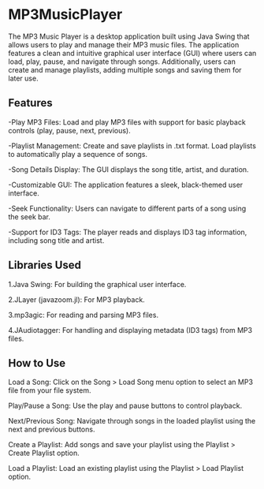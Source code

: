 # MP3MusicPlayer
The MP3 Music Player is a desktop application built using Java Swing that allows users to play and manage their MP3 music files. The application features a clean and intuitive graphical user interface (GUI) where users can load, play, pause, and navigate through songs. Additionally, users can create and manage playlists, adding multiple songs and saving them for later use.

## Features
-Play MP3 Files: Load and play MP3 files with support for basic playback controls (play, pause, next, previous).

-Playlist Management: Create and save playlists in .txt format. Load playlists to automatically play a sequence of songs.

-Song Details Display: The GUI displays the song title, artist, and duration.

-Customizable GUI: The application features a sleek, black-themed user interface.

-Seek Functionality: Users can navigate to different parts of a song using the seek bar.

-Support for ID3 Tags: The player reads and displays ID3 tag information, including song title and artist.


## Libraries Used
1.Java Swing: For building the graphical user interface.

2.JLayer (javazoom.jl): For MP3 playback.

3.mp3agic: For reading and parsing MP3 files.

4.JAudiotagger: For handling and displaying metadata (ID3 tags) from MP3 files.

## How to Use
Load a Song: Click on the Song > Load Song menu option to select an MP3 file from your file system.

Play/Pause a Song: Use the play and pause buttons to control playback.

Next/Previous Song: Navigate through songs in the loaded playlist using the next and previous buttons.

Create a Playlist: Add songs and save your playlist using the Playlist > Create Playlist option.

Load a Playlist: Load an existing playlist using the Playlist > Load Playlist option.

